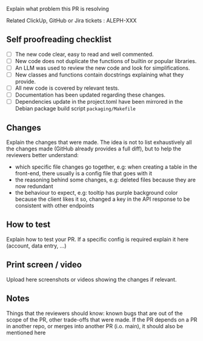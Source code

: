 Explain what problem this PR is resolving

Related ClickUp, GitHub or Jira tickets : ALEPH-XXX

## Self proofreading checklist

- [ ] The new code clear, easy to read and well commented.
- [ ] New code does not duplicate the functions of builtin or popular libraries.
- [ ] An LLM was used to review the new code and look for simplifications.
- [ ] New classes and functions contain docstrings explaining what they provide.
- [ ] All new code is covered by relevant tests.
- [ ] Documentation has been updated regarding these changes.
- [ ] Dependencies update in the project.toml have been mirrored in the Debian package build script `packaging/Makefile`

## Changes

Explain the changes that were made. The idea is not to list exhaustively all the changes made (GitHub already provides a full diff), but to help the reviewers better understand:
- which specific file changes go together, e.g: when creating a table in the front-end, there usually is a config file that goes with it
- the reasoning behind some changes, e.g: deleted files because they are now redundant
- the behaviour to expect, e.g: tooltip has purple background color because the client likes it so, changed a key in the API response to be consistent with other endpoints

## How to test

Explain how to test your PR.
If a specific config is required explain it here (account, data entry, ...)

## Print screen / video

Upload here screenshots or videos showing the changes if relevant.

## Notes

Things that the reviewers should know: known bugs that are out of the scope of the PR, other trade-offs that were made.
If the PR depends on a PR in another repo, or merges into another PR (i.o. main), it should also be mentioned here
